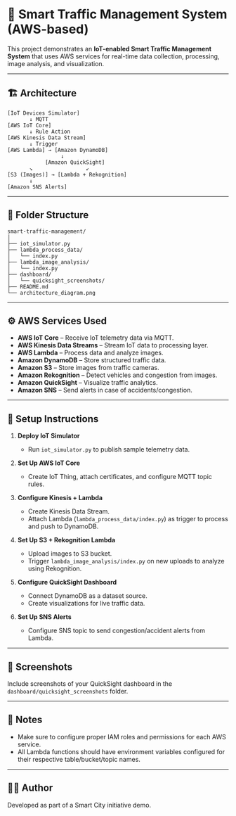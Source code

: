 # 🚦 Smart Traffic Management System (AWS-based)

This project demonstrates an **IoT-enabled Smart Traffic Management System** that uses AWS services for real-time data collection, processing, image analysis, and visualization.

---

## 🏗️ Architecture

```
[IoT Devices Simulator] 
       ↓ MQTT
[AWS IoT Core] 
       ↓ Rule Action
[AWS Kinesis Data Stream] 
       ↓ Trigger
[AWS Lambda] → [Amazon DynamoDB]
                 ↓
            [Amazon QuickSight]
       ↘                 ↙
[S3 (Images)] → [Lambda + Rekognition]
       ↓
[Amazon SNS Alerts]
```

---

## 📁 Folder Structure

```
smart-traffic-management/
│
├── iot_simulator.py
├── lambda_process_data/
│   └── index.py
├── lambda_image_analysis/
│   └── index.py
├── dashboard/
│   └── quicksight_screenshots/
├── README.md
└── architecture_diagram.png
```

---

## ⚙️ AWS Services Used

- **AWS IoT Core** – Receive IoT telemetry data via MQTT.
- **AWS Kinesis Data Streams** – Stream IoT data to processing layer.
- **AWS Lambda** – Process data and analyze images.
- **Amazon DynamoDB** – Store structured traffic data.
- **Amazon S3** – Store images from traffic cameras.
- **Amazon Rekognition** – Detect vehicles and congestion from images.
- **Amazon QuickSight** – Visualize traffic analytics.
- **Amazon SNS** – Send alerts in case of accidents/congestion.

---

## 🚀 Setup Instructions

1. **Deploy IoT Simulator**
   - Run `iot_simulator.py` to publish sample telemetry data.

2. **Set Up AWS IoT Core**
   - Create IoT Thing, attach certificates, and configure MQTT topic rules.

3. **Configure Kinesis + Lambda**
   - Create Kinesis Data Stream.
   - Attach Lambda (`lambda_process_data/index.py`) as trigger to process and push to DynamoDB.

4. **Set Up S3 + Rekognition Lambda**
   - Upload images to S3 bucket.
   - Trigger `lambda_image_analysis/index.py` on new uploads to analyze using Rekognition.

5. **Configure QuickSight Dashboard**
   - Connect DynamoDB as a dataset source.
   - Create visualizations for live traffic data.

6. **Set Up SNS Alerts**
   - Configure SNS topic to send congestion/accident alerts from Lambda.

---

## 📸 Screenshots

Include screenshots of your QuickSight dashboard in the `dashboard/quicksight_screenshots` folder.

---

## 📌 Notes

- Make sure to configure proper IAM roles and permissions for each AWS service.
- All Lambda functions should have environment variables configured for their respective table/bucket/topic names.

---

## 👩‍💻 Author

Developed as part of a Smart City initiative demo.
